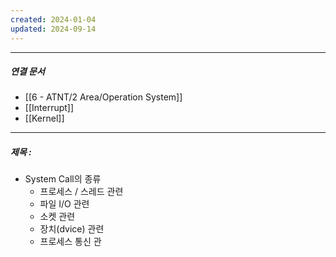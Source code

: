 ```yaml
---
created: 2024-01-04
updated: 2024-09-14
---
```



----
##### 연결 문서

- [[6 - ATNT/2 Area/Operation System]]
- [[Interrupt]]
- [[Kernel]]
---

##### 제목 : 



- System Call의 종류
	- 프로세스 / 스레드 관련
	- 파일 I/O 관련
	- 소켓 관련
	- 장치(dvice) 관련
	- 프로세스 통신 관
